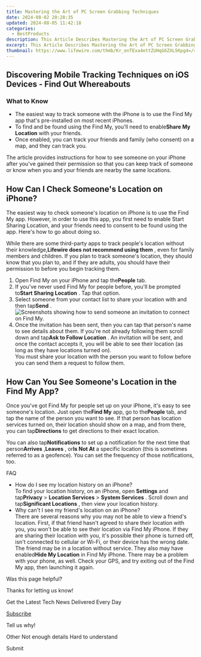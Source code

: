 ```yaml
---
title: Mastering the Art of PC Screen Grabbing Techniques
date: 2024-08-02 20:28:35
updated: 2024-08-05 11:42:18
categories:
  - BestProducts
description: This Article Describes Mastering the Art of PC Screen Grabbing Techniques
excerpt: This Article Describes Mastering the Art of PC Screen Grabbing Techniques
thumbnail: https://www.lifewire.com/thmb/Kr_enTExa4ettZUHqG6ZXL5Kpg4=/400x300/filters:no_upscale():max_bytes(150000):strip_icc():format(webp)/GettyImages-1368774675-312a74ee6e2c4304a174fdd2c1bb210e.jpg
---
```


## Discovering Mobile Tracking Techniques on iOS Devices - Find Out Whereabouts
### What to Know

* The easiest way to track someone with the iPhone is to use the Find My app that's pre-installed on most recent iPhones.
* To find and be found using the Find My, you'll need to enable**Share My Location** with your friends.
* Once enabled, you can track your friends and family (who consent) on a map, and they can track you.

 The article provides instructions for how to see someone on your iPhone after you've gained their permission so that you can keep track of someone or know when you and your friends are nearby the same locations.

## How Can I Check Someone's Location on iPhone?

 The easiest way to check someone's location on iPhone is to use the Find My app. However, in order to use this app, you first need to enable Start Sharing Location, and your friends need to consent to be found using the app. Here's how to go about doing so.

 While there are some third-party apps to track people's location without their knowledge,**Lifewire does not recommend using them** , even for family members and children. If you plan to track someone's location, they should know that you plan to, and if they are adults, you should have their permission to before you begin tracking them.

1. Open Find My on your iPhone and tap the**People** tab.
2. If you've never used Find My for people before, you'll be prompted to**Start Sharing Location** . Tap that option.
3. Select someone from your contact list to share your location with and then tap**Send** .  
![Screenshots showing how to send someone an invitation to connect on Find My.](https://www.lifewire.com/thmb/IVNr_hpQ1kA63vLb9ZxXj0EdoT4=/1500x0/filters:no_upscale():max_bytes(150000):strip_icc():format(webp)/Track_People_iPhone-cd53906d4aac4906ae7974ec7772b7a6.jpg)
4. Once the invitation has been sent, then you can tap that person's name to see details about them. If you're not already following them scroll down and tap**Ask to Follow Location** . An invitation will be sent, and once the contact accepts it, you will be able to see their location (as long as they have locations turned on).  
 You must share your location with the person you want to follow before you can send them a request to follow them.

## How Can You See Someone's Location in the Find My App?

 Once you've got Find My for people set up on your iPhone, it's easy to see someone's location. Just open the**Find My** app, go to the**People** tab, and tap the name of the person you want to see. If that person has location services turned on, their location should show on a map, and from there, you can tap**Directions** to get directions to their exact location.

 You can also tap**Notifications** to set up a notification for the next time that person**Arrives** ,**Leaves** , or**Is Not At** a specific location (this is sometimes referred to as a geofence). You can set the frequency of those notifications, too.

 FAQ

* How do I see my location history on an iPhone?  
 To find your location history, on an iPhone, open **Settings** and tap**Privacy** \> **Location Services** \> **System Services** . Scroll down and tap**Significant Locations** , then view your location history.
* Why can't I see my friend's location on an iPhone?  
 There are several reasons why you may not be able to view a friend's location. First, if that friend hasn't agreed to share their location with you, you won't be able to see their location via Find My iPhone. If they are sharing their location with you, it's possible their phone is turned off, isn't connected to cellular or Wi-Fi, or their device has the wrong date. The friend may be in a location without service. They also may have enabled**Hide My Location** in Find My iPhone. There may be a problem with your phone, as well. Check your GPS, and try exiting out of the Find My app, then launching it again.

Was this page helpful?

Thanks for letting us know!

 Get the Latest Tech News Delivered Every Day

[Subscribe](https://www.lifewire.com/#)

Tell us why!

 Other  Not enough details  Hard to understand

 Submit

<ins class="adsbygoogle"
     style="display:block"
     data-ad-format="autorelaxed"
     data-ad-client="ca-pub-7571918770474297"
     data-ad-slot="1223367746"></ins>



<ins class="adsbygoogle"
     style="display:block"
     data-ad-client="ca-pub-7571918770474297"
     data-ad-slot="8358498916"
     data-ad-format="auto"
     data-full-width-responsive="true"></ins>
